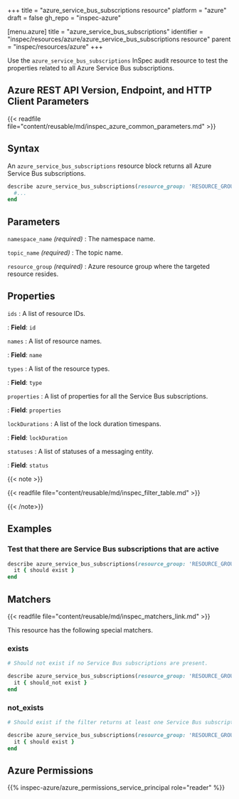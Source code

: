 +++
title = "azure_service_bus_subscriptions resource"
platform = "azure"
draft = false
gh_repo = "inspec-azure"

[menu.azure]
title = "azure_service_bus_subscriptions"
identifier = "inspec/resources/azure/azure_service_bus_subscriptions resource"
parent = "inspec/resources/azure"
+++

Use the `azure_service_bus_subscriptions` InSpec audit resource to test the properties related to all Azure Service Bus subscriptions.

## Azure REST API Version, Endpoint, and HTTP Client Parameters

{{< readfile file="content/reusable/md/inspec_azure_common_parameters.md" >}}

## Syntax

An `azure_service_bus_subscriptions` resource block returns all Azure Service Bus subscriptions.

```ruby
describe azure_service_bus_subscriptions(resource_group: 'RESOURCE_GROUP', namespace_name: 'NAMESPACE_NAME', topic_name: 'TOPIC_NAME') do
  #...
end
```

## Parameters

`namespace_name` _(required)_
: The namespace name.

`topic_name` _(required)_
: The topic name.

`resource_group` _(required)_
: Azure resource group where the targeted resource resides.

## Properties

`ids`
: A list of resource IDs.

: **Field**: `id`

`names`
: A list of resource names.

: **Field**: `name`

`types`
: A list of the resource types.

: **Field**: `type`

`properties`
: A list of properties for all the Service Bus subscriptions.

: **Field**: `properties`

`lockDurations`
: A list of the lock duration timespans.

: **Field**: `lockDuration`

`statuses`
: A list of statuses of a messaging entity.

: **Field**: `status`

{{< note >}}

{{< readfile file="content/reusable/md/inspec_filter_table.md" >}}

{{< /note>}}

## Examples

### Test that there are Service Bus subscriptions that are active

```ruby
describe azure_service_bus_subscriptions(resource_group: 'RESOURCE_GROUP', namespace_name: 'NAMESPACE_NAME', topic_name: 'TOPIC_NAME').where(status: 'Active') do
  it { should exist }
end
```

## Matchers

{{< readfile file="content/reusable/md/inspec_matchers_link.md" >}}

This resource has the following special matchers.

### exists

```ruby
# Should not exist if no Service Bus subscriptions are present.

describe azure_service_bus_subscriptions(resource_group: 'RESOURCE_GROUP', namespace_name: 'NAMESPACE_NAME', topic_name: 'TOPIC_NAME') do
  it { should_not exist }
end
```

### not_exists

```ruby
# Should exist if the filter returns at least one Service Bus subscription.

describe azure_service_bus_subscriptions(resource_group: 'RESOURCE_GROUP', namespace_name: 'NAMESPACE_NAME', topic_name: 'TOPIC_NAME') do
  it { should exist }
end
```

## Azure Permissions

{{% inspec-azure/azure_permissions_service_principal role="reader" %}}
